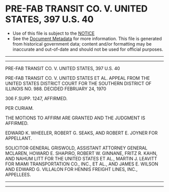 ---
---

# PRE-FAB TRANSIT CO. V. UNITED STATES, 397 U.S. 40

* Use of this file is subject to the [NOTICE](https://github.com/publicdocs/notice/blob/master/NOTICE)
* See the [Document Metadata](../../../) for more information.
  This file is generated from historical government data; content and/or formatting may be inaccurate and out-of-date and should not be used for official purposes.

----------
----------

PRE-FAB TRANSIT CO. V. UNITED STATES, 397 U.S. 40

PRE-FAB TRANSIT CO. V. UNITED STATES ET AL. APPEAL FROM THE UNITED STATES DISTRICT COURT FOR THE SOUTHERN DISTRICT OF ILLINOIS NO. 988.   DECIDED FEBRUARY 24, 1970

306 F.SUPP.  1247, AFFIRMED.

PER CURIAM.

THE MOTIONS TO AFFIRM ARE GRANTED AND THE JUDGMENT IS AFFIRMED.

EDWARD K. WHEELER, ROBERT G. SEAKS, AND ROBERT E. JOYNER FOR APPELLANT.

SOLICITOR GENERAL GRISWOLD, ASSISTANT ATTORNEY GENERAL MCLAREN, HOWARD E. SHAPIRO, ROBERT W. GINNANE, FRITZ R. KAHN, AND NAHUM LITT FOR THE UNITED STATES ET AL., MARTIN J. LEAVITT FOR MIAMI TRANSPORTATION CO., INC., ET AL., AND JAMES E. WILSON AND EDWARD G. VILLALON FOR HENNIS FREIGHT LINES, INC., APPELLEES.


----------
----------

